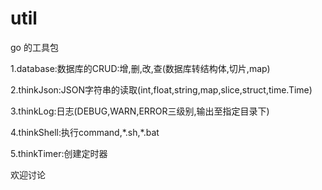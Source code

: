# util
go 的工具包

1.database:数据库的CRUD:增,删,改,查(数据库转结构体,切片,map)

2.thinkJson:JSON字符串的读取(int,float,string,map,slice,struct,time.Time)

3.thinkLog:日志(DEBUG,WARN,ERROR三级别,输出至指定目录下)

4.thinkShell:执行command,\*.sh,\*.bat

5.thinkTimer:创建定时器


欢迎讨论
